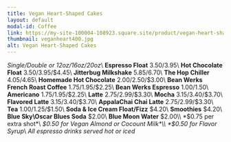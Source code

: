 ```yaml
---
title: Vegan Heart-Shaped Cakes
layout: default
modal-id: Coffee 
link: https://my-site-100004-108923.square.site/product/vegan-heart-shaped-cakes/255?cs=true&cst=custom
thumbnail: veganheart400.jpg
alt: Vegan Heart-Shaped Cakes
---
```

*Single/Double or 12oz/16oz/20oz*\\
**Espresso Float** $3.50/$3.95\\
**Hot Chocolate Float** $3.50/$3.95/$4.45\\
**Jitterbug Milkshake** $5.85/$6.70\\
**The Hop Chiller** $4.05/$4.65\\
**Homemade Hot Chocolate** $2.00/$2.50/$3.00\\
**Bean Werks French Roast Coffee** $1.75/$1.95/$2.25\\
**Bean Werks Espresso** $1.00/$1.50\\
**Americano** $1.75/$1.95/$2.25\\
**Latte** $2.75/$2.99/$3.30\\
**Mocha** $3.15/$3.40/$3.70\\
**Flavored Latte** $3.15/$3.40/$3.70\\
**AppalaChai Chai Latte** $2.75/$2.99/$3.30\\
**Tea** $1.00/$1.25/$1.50\\
**Soda & Ice Cream Float/Fizz** $4.20\\
**Smoothies** $4.20\\
**Blue Sky\Oscar Blues Soda** $2.00\\
**Blue Moon Water** $2.00\\
*$0.75 per extra shot*\\
*$0.50 for Vegan Almond or Cocount Milk*\\
*$0.50 for Flavor Syrup*\\
*All espresso drinks served hot or iced*
